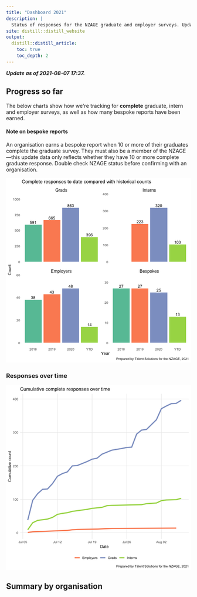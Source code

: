 ```yaml
---
title: "Dashboard 2021"
description: |
  Status of responses for the NZAGE graduate and employer surveys. Updated daily.
site: distill::distill_website
output:
  distill::distill_article:
    toc: true
    toc_depth: 2
---
```













___Update as of 2021-08-07 17:37.___

## Progress so far

The below charts show how we're tracking for **complete** graduate, intern and employer surveys, as well as how many bespoke reports have been earned. 

#### Note on bespoke reports
An organisation earns a bespoke report when 10 or more of their graduates complete the graduate survey. They must also be a member of the NZAGE—this update data only reflects whether they have 10 or more complete graduate response. Double check NZAGE status before confirming with an organisation.


![plot of chunk unnamed-chunk-19](figure/unnamed-chunk-19-1.png)


### Responses over time

![plot of chunk unnamed-chunk-20](figure/unnamed-chunk-20-1.png)

## Summary by organisation



